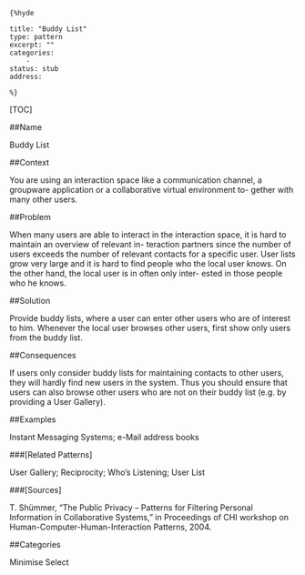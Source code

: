     {%hyde

    title: "Buddy List"
    type: pattern
    excerpt: ""
    categories:
        - 
    status: stub
    address:

    %}

[TOC]


##Name
<!--Primary name the pattern is known by.-->

Buddy List

<!--###[Also Known As]-->
<!-- All other names the pattern is known by.-->



<!--##Summary-->
<!-- One short paragraph summarising the pattern.-->



##Context
<!-- The situations in which the pattern may apply.-->

You are using an interaction space like a communication channel, a groupware application or a collaborative virtual environment to- gether with many other users.

##Problem
<!-- The problem a pattern addresses, including a list of forces describing why a problem might be difficult to solve.-->

When many users are able to interact in the interaction space, it is hard to maintain an overview of relevant in- teraction partners since the number of users exceeds the number of relevant contacts for a specific user. User lists grow very large and it is hard to find people who the local user knows. On the other hand, the local user is in often only inter- ested in those people who he knows.

##Solution
<!-- A concise description of how the pattern addresses the problem.-->

Provide buddy lists, where a user can enter other users who are of interest to him. Whenever the local user browses other users, first show only users from the buddy list.

<!--###[Structure]-->
<!--A detailed specification of the structural aspects of the pattern. A class diagram if applicable.-->



<!--###[Implementation]-->
<!--Guidelines for implementing the pattern; code fragments; suggested PETS; policy fragments.-->



##Consequences
<!--The advantages (benefits) and disadvantages (liabilities) of applying the pattern.-->

If users only consider buddy lists for maintaining contacts to other users, they will hardly find new users in the system. Thus you should ensure that users can also browse other users who are not on their buddy list (e.g. by providing a User Gallery).

<!--###[Constraints]-->
<!-- limitations as a consequence of applying the pattern.-->



##Examples
<!--Motivational example to see how the pattern is applied.-->

Instant Messaging Systems; e-Mail address books

<!--###[Known Uses]-->
<!-- Pointers to various applications of the pattern.-->



<!--##See Also-->
<!-- Any pointers to relevant information, not contained in the subfields below.-->



###[Related Patterns]
<!-- Supporting and conflicting patterns-->

User Gallery; Reciprocity; Who’s Listening; User List

###[Sources]
<!-- References to the original source of the pattern.-->

T. Shümmer, “The Public Privacy – Patterns for Filtering Personal Information in Collaborative Systems,” in Proceedings of CHI workshop on Human-Computer-Human-Interaction Patterns, 2004.

<!--##General Comments-->
<!-- Separate discussion on the pattern.-->



##Categories
<!-- Placeholder for future agreed upon categories as per collaboration's evaluation.-->
Minimise
Select

<!--##Tags-->
<!-- User definable descriptors for additional correlation.-->




